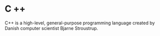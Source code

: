 # C ++
C++ is a high-level, general-purpose programming language created by Danish computer scientist Bjarne Stroustrup.